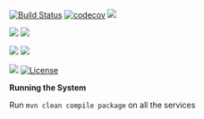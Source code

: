 [![Build Status](https://travis-ci.org/stackroute/ibm-wave3-plasma.svg?branch=v1.0.0)](https://travis-ci.org/stackroute/ibm-wave3-plasma)
[![codecov](https://codecov.io/gh/stackroute/ibm-wave3-plasma/branch/v1.0.0/graph/badge.svg)](https://codecov.io/gh/stackroute/ibm-wave3-plasma)
![](https://img.shields.io/codecov/c/github/stackroute/ibm-wave3-plasma.svg?style=flat)

![](https://img.shields.io/snyk/vulnerabilities/github/stackroute/ibm-wave3-plasma.svg?style=popout)
![](https://img.shields.io/github/issues/stackroute/ibm-wave3-plasma.svg?style=popout)

![](https://img.shields.io/github/contributors/stackroute/ibm-wave3-plasma.svg?style=popout)
![](https://img.shields.io/github/last-commit/stackroute/ibm-wave3-plasma.svg?style=popout)

![](https://img.shields.io/github/repo-size/stackroute/ibm-wave3-plasma.svg?style=popout)
[![License](https://img.shields.io/badge/License-Apache%202.0-blue.svg)](https://opensource.org/licenses/Apache-2.0)


****Running the System****

Run ```mvn clean compile package``` on all the services
